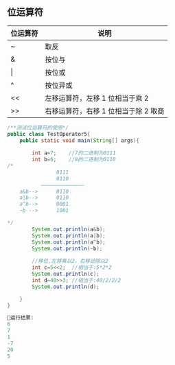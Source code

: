 ## 位运算符

| **位运算符** | **说明**                             |
| ------------ | ------------------------------------ |
| ~            | 取反                                 |
| &            | 按位与                               |
| \|           | 按位或                               |
| ^            | 按位异或                             |
| <<           | 左移运算符，左移 1 位相当于乘 2      |
| >>           | 右移运算符，右移 1 位相当于除 2 取商 |



```java
/**测试位运算符的使用*/
public class TestOperator5{
    public static void main(String[] args){
 
        int a=7;    //7的二进制为0111
        int b=6;    //8的二进制为0110
/*
                0111
                0110
           ——————————————
    a&b-->      0110
    a|b-->      0110
    a^b-->      0001
    ~b -->      1001

*/
        System.out.println(a&b);
        System.out.println(a|b);
        System.out.println(a^b);
        System.out.println(~b);
        
        //移位,左移乘以2，右移动除以2
        int c=5<<2;  //相当于:5*2*2
        System.out.println(c);
        int d=40>>3; //相当于:40/2/2/2
        System.out.println(d); 

    }
}

🏃运行结果:
6
7
1
-7
20
5
```